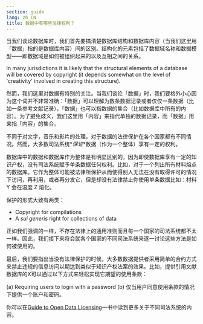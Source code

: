 ```yaml
---
section: guide
lang: zh_CN
title: 数据中有哪些法律权利？
---
```


当我们谈论数据库时，我们首先要搞清楚数据库结构和数据库内容（当我们这里用「数据」指的是数据库内容）间的区别。结构化的元素包括了数据域名称和数据模型——即数据域是如何被组织起来的以及互相之间的关系。

In many jurisdictions it is likely that the structural elements of a database will be covered by copyright (it depends somewhat on the level of 'creativity' involved in creating this structure).

然而，我们这里对数据有特别的关注。当我们谈论「数据」时，我们要格外小心因为这个词并不非常准确：「数据」可以理解为数条数据记录或者仅仅一条数据（比如一条参考文献记录），「数据」也可以指数据的集合（比如数据库中所有的内容）。为了避免歧义，我们这里用「内容」来指代单独的数据记录，而「数据」用来指「内容」的集合。

不同于对文字，音乐和影片的处理，对于数据的法律保护在各个国家都有不同情况。然而，大多数司法系统\**保证*\*数据（作为一个整体）享有一定的权利。

数据库中的数据和数据库作为整体是有明显区别的，因为即使数据库享有一定的知识产权，没有司法系统赋予单条数据任何权利。比如，对于一个列出所有材料熔点的数据库。它作为整体可能被法律所保护从而使得别人无法在没有取得许可的情况下访问，再利用，或者再分发它，但是却没有法律禁止你使用单条数据比如：材料 Y 会在温度 Z 熔化。

保护的形式大致有两类：

-   Copyright for compilations
-   A *sui generis* right for collections of data

正如我们强调的一样，不存在法律上的通用准则而且每一个国家的司法系统都不太一样。因此，我们接下来将会就各个国家的不同司法系统来逐一讨论这些方法是如何被使用的。

最后，我们要指出当没有法律保护的时候，大多数数据提供者采用简单的合约方式来禁止违规的信息访问以期达到类似于知识产权法案的效果。比如，提供引用文献数据库的X可以通过以下方式来轻松实现它期望的使用条款：

(a) Requiring users to login with a password (b) 仅当用户同意使用条款的情况下提供一个账户和密码。

你可以在[Guide to Open Data Licensing](http://opendefinition.org/guide/data/)一书中读到更多关于不同司法系统的内容。